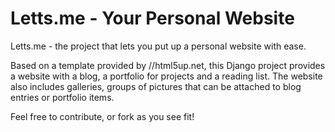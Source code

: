 Letts.me - Your Personal Website
=================================
Letts.me - the project that lets you put up a personal website with ease.

Based on a template provided by //html5up.net, this Django project provides a website with a blog, a portfolio for projects and a reading list.
The website also includes galleries, groups of pictures that can be attached to blog entries or portfolio items. 


Feel free to contribute, or fork as you see fit!
